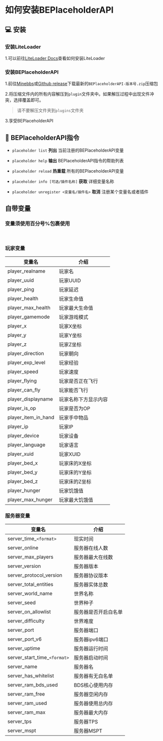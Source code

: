 # 如何安装BEPlaceholderAPI

## 💻 安装

### 安装LiteLoader
1.可以前往[LiteLoader Docs](https://docs.litebds.com/#/zh_CN/Usage/)查看如何安装LiteLoader

### 安装BEPlaceholderAPI
1.前往[Minebbs]()或[Github release](https://github.com/dreamguxiang/BEPlaceholderAPI/releases)下载最新的`BEPlaceholderAPI-版本号.zip`压缩包

2.将压缩文件内的所有内容解压到`plugin`文件夹中。如果解压过程中出现文件冲突，选择覆盖即可。
>请不要解压文件夹到`plugins`文件夹

3.享受BEPlaceholderAPI

## 🎯 BEPlaceholderAPI指令
- `placeholder list`
**列出** 当前注册的BEPlaceholderAPI变量

- `placeholder help`
**输出** BEPlaceholderAPI指令的帮助列表

- `placeholder reload`
**热重载** 所有的BEPlaceholderAPI变量

- `placeholder info [可选/插件名称]`
**获取** 详细变量名称

- `placeholder unregister <变量名/插件名>`
**取消** 注册某个变量名或者插件

## 自带变量

### 变量须使用百分号%包裹使用
<br>

### 玩家变量
|  变量名   | 介绍  |
|  ----  | ----  |
| player_realname  | 玩家名 |
| player_uuid  | 玩家UUID |
| player_ping    | 玩家延迟 |
| player_health   | 玩家生命值 |
| player_max_health   | 玩家最大生命值 |
| player_gamemode   | 玩家游戏模式 |
| player_x   | 玩家X坐标 |
| player_y   | 玩家Y坐标 |
| player_z   | 玩家Z坐标 |
| player_direction   | 玩家朝向 |
| player_exp_level   | 玩家经验 |
| player_speed   |  玩家速度 |
| player_flying   | 玩家是否正在飞行 |
| player_can_fly   |玩家能否飞行 |
| player_displayname   | 玩家名称下方显示内容 |
| player_is_op   |玩家是否为OP |
| player_item_in_hand   | 玩家手中物品 |
| player_ip    | 玩家IP |
| player_device    | 玩家设备 |
| player_language    |  玩家语言 |
| player_xuid    |  玩家XUID |
| player_bed_x    | 玩家床的X坐标 |
| player_bed_y     | 玩家床的Y坐标 |
| player_bed_z     | 玩家床的Z坐标 |
| player_hunger     |  玩家饥饿值 |
| player_max_hunger     | 玩家最大饥饿值 |

### 服务器变量

|  变量名   | 介绍  |
|  ----  | ----  |
| server_time_`<format>`  | 现实时间 |
| server_online  | 服务器在线人数 |
| server_max_players     | 服务器最大在线数 |
| server_version    | 服务器版本 |
| server_protocol_version    | 服务器协议版本 |
| server_total_entities    | 服务器实体总数 |
| server_world_name    | 世界名称 |
| server_seed    |世界种子 |
| server_on_allowlist    | 服务器是否开启白名单 |
| server_difficulty    | 世界难度 |
| server_port    | 服务器端口 |
| server_port_v6    |  服务器ipv6端口 |
| server_uptime   | 服务器运行时间 |
| server_start_time_`<format>`   |服务器启动时间 |
| server_name   | 服务器名 |
| server_has_whitelist    |服务器有无白名单|
| server_ram_bds_used    | BDS核心使用内存|
| server_ram_free    | 服务器空闲内存 |
| server_ram_used     | 服务器使用总内存 |
| server_ram_max     |  服务器最大内存 |
| server_tps     |  服务器TPS |
| server_mspt     | 服务器MSPT |